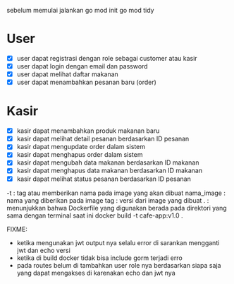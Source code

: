 sebelum memulai jalankan
go mod init
go mod tidy

# User

- [x] user dapat registrasi dengan role sebagai customer atau kasir
- [x] user dapat login dengan email dan password
- [x] user dapat melihat daftar makanan
- [x] user dapat menambahkan pesanan baru (order)

# Kasir

- [x] kasir dapat menambahkan produk makanan baru
- [x] kasir dapat melihat detail pesanan berdasarkan ID pesanan
- [x] kasir dapat mengupdate order dalam sistem
- [x] kasir dapat menghapus order dalam sistem
- [x] kasir dapat mengubah data makanan berdasarkan ID makanan
- [x] kasir dapat menghapus data makanan berdasarkan ID makanan
- [x] kasir dapat melihat status pesanan berdasarkan ID pesanan

-t : tag atau memberikan nama pada image yang akan dibuat
nama_image : nama yang diberikan pada image
tag : versi dari image yang dibuat
. : menunjukkan bahwa Dockerfile yang digunakan berada pada direktori yang sama dengan terminal saat ini
docker build -t cafe-app:v1.0 .

FIXME:

- ketika mengunakan jwt output nya selalu error di sarankan mengganti jwt dan echo versi
- ketika di build docker tidak bisa include gorm terjadi erro
- pada routes belum di tambahkan user role nya berdasarkan siapa saja yang dapat mengakses di karenakan echo dan jwt nya
